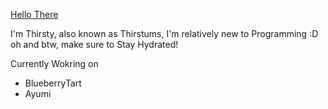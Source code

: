 [Hello There](https://github.com/Thirstums/Thirstums/blob/main/header.png)

I'm Thirsty, also known as Thirstums, I'm relatively new to Programming :D oh and btw, make sure to Stay Hydrated!

Currently Wokring on
- BlueberryTart
- Ayumi
<!--
**Thirstums/Thirstums** is a ✨ _special_ ✨ repository because its `README.md` (this file) appears on your GitHub profile.

Here are some ideas to get you started:

- 🔭 I’m currently working on Platify, which is an AI base Playlist Generator for Spotify and in the future also for Soundcloud
- 🌱 I’m currently learning ...
- 👯 I’m looking to collaborate on ...
- 🤔 I’m looking for help with ...
- 💬 Ask me about ...
- 📫 How to reach me: ...
- 😄 Pronouns: ...
- ⚡ Fun fact: ...
-->
